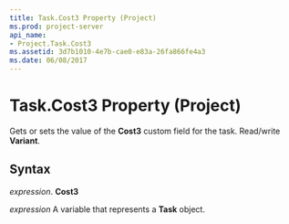 ```yaml
---
title: Task.Cost3 Property (Project)
ms.prod: project-server
api_name:
- Project.Task.Cost3
ms.assetid: 3d7b1010-4e7b-cae0-e83a-26fa866fe4a3
ms.date: 06/08/2017
---
```



# Task.Cost3 Property (Project)

Gets or sets the value of the **Cost3** custom field for the task. Read/write **Variant**.


## Syntax

 _expression_. **Cost3**

 _expression_ A variable that represents a **Task** object.


